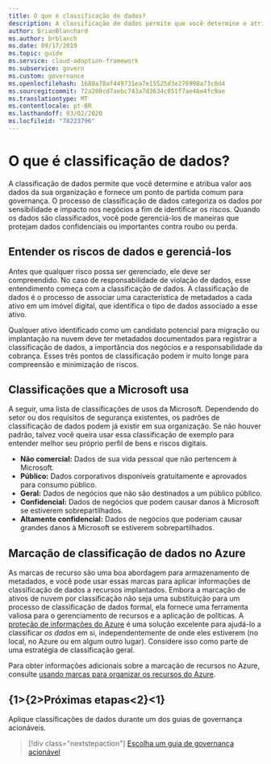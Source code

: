 ```yaml
---
title: O que é classificação de dados?
description: A classificação de dados permite que você determine e atribua valor aos dados da sua organização e fornece um ponto de partida comum para governança.
author: BrianBlanchard
ms.author: brblanch
ms.date: 09/17/2019
ms.topic: guide
ms.service: cloud-adoption-framework
ms.subservice: govern
ms.custom: governance
ms.openlocfilehash: 1680a78af449731ea7e15525d3e276998a73c0d4
ms.sourcegitcommit: 72a280cd7aebc743a7d3634c051f7ae46e4fc9ae
ms.translationtype: MT
ms.contentlocale: pt-BR
ms.lasthandoff: 03/02/2020
ms.locfileid: "78223796"
---
```

<!-- markdownlint-disable MD026 -->

# <a name="what-is-data-classification"></a>O que é classificação de dados?

A classificação de dados permite que você determine e atribua valor aos dados da sua organização e fornece um ponto de partida comum para governança. O processo de classificação de dados categoriza os dados por sensibilidade e impacto nos negócios a fim de identificar os riscos. Quando os dados são classificados, você pode gerenciá-los de maneiras que protejam dados confidenciais ou importantes contra roubo ou perda.

## <a name="understand-data-risks-then-manage-them"></a>Entender os riscos de dados e gerenciá-los

Antes que qualquer risco possa ser gerenciado, ele deve ser compreendido. No caso de responsabilidade de violação de dados, esse entendimento começa com a classificação de dados. A classificação de dados é o processo de associar uma característica de metadados a cada ativo em um imóvel digital, que identifica o tipo de dados associado a esse ativo.

Qualquer ativo identificado como um candidato potencial para migração ou implantação na nuvem deve ter metadados documentados para registrar a classificação de dados, a importância dos negócios e a responsabilidade da cobrança. Esses três pontos de classificação podem ir muito longe para compreensão e minimização de riscos.

## <a name="classifications-microsoft-uses"></a>Classificações que a Microsoft usa

A seguir, uma lista de classificações de usos da Microsoft. Dependendo do setor ou dos requisitos de segurança existentes, os padrões de classificação de dados podem já existir em sua organização. Se não houver padrão, talvez você queira usar essa classificação de exemplo para entender melhor seu próprio perfil de bens e riscos digitais.

- **Não comercial:** Dados de sua vida pessoal que não pertencem à Microsoft.
- **Público:** Dados corporativos disponíveis gratuitamente e aprovados para consumo público.
- **Geral:** Dados de negócios que não são destinados a um público público.
- **Confidencial:** Dados de negócios que podem causar danos à Microsoft se estiverem sobrepartilhados.
- **Altamente confidencial:** Dados de negócios que poderiam causar grandes danos à Microsoft se estiverem sobrepartilhados.

## <a name="tagging-data-classification-in-azure"></a>Marcação de classificação de dados no Azure

As marcas de recurso são uma boa abordagem para armazenamento de metadados, e você pode usar essas marcas para aplicar informações de classificação de dados a recursos implantados. Embora a marcação de ativos de nuvem por classificação não seja uma substituição para um processo de classificação de dados formal, ela fornece uma ferramenta valiosa para o gerenciamento de recursos e a aplicação de políticas. A [proteção de informações do Azure](https://docs.microsoft.com/azure/information-protection/what-is-information-protection) é uma solução excelente para ajudá-lo a classificar _os dados_ em si, independentemente de onde eles estiverem (no local, no Azure ou em algum outro lugar). Considere isso como parte de uma estratégia de classificação geral.

Para obter informações adicionais sobre a marcação de recursos no Azure, consulte [usando marcas para organizar os recursos do Azure](https://docs.microsoft.com/azure/azure-resource-manager/resource-group-using-tags).

## <a name="next-steps"></a>{1&gt;{2&gt;Próximas etapas&lt;2}&lt;1}

Aplique classificações de dados durante um dos guias de governança acionáveis.

> [!div class="nextstepaction"]
> [Escolha um guia de governança acionável](../guides/index.md)

